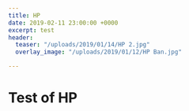```yaml
---
title: HP
date: 2019-02-11 23:00:00 +0000
excerpt: test
header:
  teaser: "/uploads/2019/01/14/HP 2.jpg"
  overlay_image: "/uploads/2019/01/12/HP Ban.jpg"

---
```

# Test of HP
